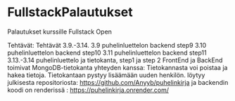 # FullstackPalautukset
Palautukset kurssille Fullstack Open

Tehtävät: Tehtävät 3.9.-3.14.
3.9 puhelinluettelon backend step9
3.10 puhelinluettelon backend step10
3.11 puhelinluettelon backend step11
3.13.-3.14 puhelinluettelo ja tietokanta, step1 ja step 2
FrontEnd ja BackEnd toimivat MongoDB-tietokanta yhteyden kanssa: 
Tietokannasta voi poistaa ja hakea tietoja. Tietokantaan pystyy lisäämään uuden henkilön.
löytyy julkisesta repositoriosta: https://github.com/Anyyb/puhelinkirja
ja backendin koodi on renderissä : https://puhelinkirja.onrender.com/
